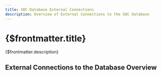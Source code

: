 ```yaml
---
title: SOC Database External Connections
description: Overview of External Connections to the SOC database
---
```


# {$frontmatter.title}

{$frontmatter.description}

## External Connections to the Database Overview
